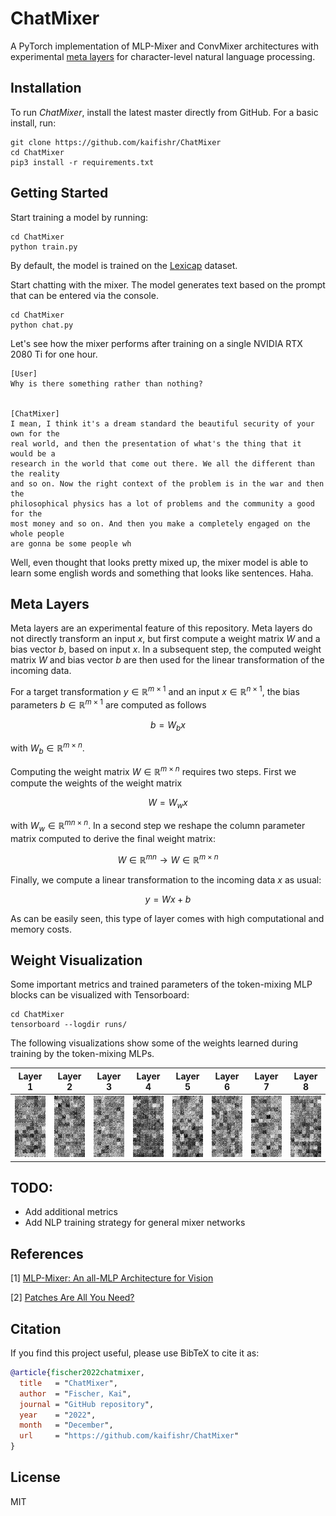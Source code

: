 # ChatMixer

A PyTorch implementation of MLP-Mixer and ConvMixer architectures with experimental [meta layers](#meta-layers) for character-level natural language processing.


## Installation

To run *ChatMixer*, install the latest master directly from GitHub. For a basic install, run:

```console
git clone https://github.com/kaifishr/ChatMixer
cd ChatMixer 
pip3 install -r requirements.txt
```


## Getting Started

Start training a model by running:

```console
cd ChatMixer 
python train.py 
```

By default, the model is trained on the [Lexicap](https://karpathy.ai/lexicap/) dataset.

Start chatting with the mixer. The model generates text based on the prompt that can be entered via the console.

```console
cd ChatMixer 
python chat.py 
```

Let's see how the mixer performs after training on a single NVIDIA RTX 2080 Ti for one hour.

```console
[User]
Why is there something rather than nothing?


[ChatMixer]
I mean, I think it's a dream standard the beautiful security of your own for the 
real world, and then the presentation of what's the thing that it would be a 
research in the world that come out there. We all the different than the reality 
and so on. Now the right context of the problem is in the war and then the 
philosophical physics has a lot of problems and the community a good for the 
most money and so on. And then you make a completely engaged on the whole people 
are gonna be some people wh
```
 
Well, even thought that looks pretty mixed up, the mixer model is able to learn some english words and something that looks like sentences. Haha.


## Meta Layers

Meta layers are an experimental feature of this repository. Meta layers do not directly transform an input $x$, but first compute a weight matrix $W$ and a bias vector $b$, based on input $x$. In a subsequent step, the computed weight matrix $W$ and bias vector $b$ are then used for the linear transformation of the incoming data.

For a target transformation $y \in \mathbb{R}^{m \times 1}$ and an input $x \in \mathbb{R}^{n \times 1}$, the bias parameters $b \in \mathbb{R}^{m \times 1}$ are computed as follows

$$b = W_b x$$

with $W_b \in \mathbb{R}^{m \times n}$. 

Computing the weight matrix $W \in \mathbb{R}^{m \times n}$ requires two steps. First we compute the weights of the weight matrix

$$W = W_w x$$

with $W_w \in \mathbb{R}^{mn \times n}$. In a second step we reshape the column parameter matrix computed to derive the final weight matrix:

$$W \in \mathbb{R}^{mn} \rightarrow W \in \mathbb{R}^{m \times n}$$

Finally, we compute a linear transformation to the incoming data $x$ as usual:

$$y = Wx+b$$

As can be easily seen, this type of layer comes with high computational and memory costs.


## Weight Visualization

Some important metrics and trained parameters of the token-mixing MLP blocks can be visualized with Tensorboard:

```console
cd ChatMixer 
tensorboard --logdir runs/
```

The following visualizations show some of the weights learned during training by the token-mixing MLPs.

<center>

| Layer 1 | Layer 2 | Layer 3  | Layer 4  | Layer 5  | Layer 6  | Layer 7  | Layer 8 |
|---|---|---|---|---|---|---|---|
| ![](/docs/images/layer_01.png) | ![](/docs/images/layer_02.png) | ![](/docs/images/layer_03.png) | ![](/docs/images/layer_04.png) | ![](/docs/images/layer_05.png) | ![](/docs/images/layer_06.png) | ![](/docs/images/layer_07.png) | ![](/docs/images/layer_08.png)

</center>


## TODO:

- Add additional metrics
- Add NLP training strategy for general mixer networks


## References

[1] [MLP-Mixer: An all-MLP Architecture for Vision](https://arxiv.org/abs/2105.01601)

[2] [Patches Are All You Need?](https://arxiv.org/abs/2201.09792)



## Citation

If you find this project useful, please use BibTeX to cite it as:

```bibtex
@article{fischer2022chatmixer,
  title   = "ChatMixer",
  author  = "Fischer, Kai",
  journal = "GitHub repository",
  year    = "2022",
  month   = "December",
  url     = "https://github.com/kaifishr/ChatMixer"
}
```


## License

MIT